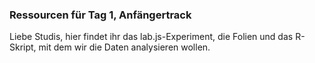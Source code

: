 ### Ressourcen für Tag 1, Anfängertrack

Liebe Studis, hier findet ihr das lab.js-Experiment, die Folien und das R-Skript, mit dem wir die Daten analysieren wollen. 

